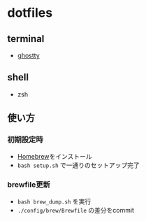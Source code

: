 # dotfiles

## terminal

- [ghostty](https://ghostty.org/)

## shell

- zsh

## 使い方

### 初期設定時 

- [Homebrew](https://brew.sh/ja/)をインストール
- `bash setup.sh` で一通りのセットアップ完了

### brewfile更新

- `bash brew_dump.sh` を実行
- `./config/brew/Brewfile` の差分をcommit
